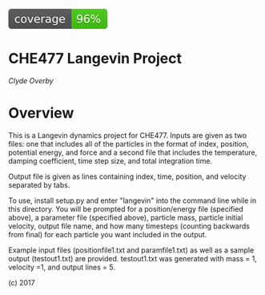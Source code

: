 ![code coverage badge here](img/coverage.svg)

CHE477 Langevin Project
====

*Clyde Overby*

Overview
======

This is a Langevin dynamics project for CHE477.  Inputs are given as two files: one that includes all of the particles in the format of index, position, potential energy, and force and a second file that includes the temperature, damping coefficient, time step size, and total integration time.

Output file is given as lines containing index, time, position, and velocity separated by tabs.

To use, install setup.py and enter "langevin" into the command line while in this directory.  You will be prompted for a position/energy file (specified above), a parameter file (specified above), particle mass, particle initial velocity, output file name, and how many timesteps (counting backwards from final) for each particle you want included in the output.  

Example input files (positionfile1.txt and paramfile1.txt) as well as a sample output (testout1.txt) are provided.  testout1.txt was generated with mass = 1, velocity =1, and output lines = 5.

(c) 2017